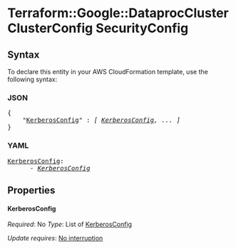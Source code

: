 # Terraform::Google::DataprocCluster ClusterConfig SecurityConfig

## Syntax

To declare this entity in your AWS CloudFormation template, use the following syntax:

### JSON

<pre>
{
    "<a href="#kerberosconfig" title="KerberosConfig">KerberosConfig</a>" : <i>[ <a href="clusterconfig-securityconfig-kerberosconfig.md">KerberosConfig</a>, ... ]</i>
}
</pre>

### YAML

<pre>
<a href="#kerberosconfig" title="KerberosConfig">KerberosConfig</a>: <i>
      - <a href="clusterconfig-securityconfig-kerberosconfig.md">KerberosConfig</a></i>
</pre>

## Properties

#### KerberosConfig

_Required_: No
_Type_: List of <a href="clusterconfig-securityconfig-kerberosconfig.md">KerberosConfig</a>

_Update requires_: [No interruption](https://docs.aws.amazon.com/AWSCloudFormation/latest/UserGuide/using-cfn-updating-stacks-update-behaviors.html#update-no-interrupt)

